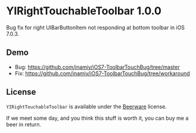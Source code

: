 YIRightTouchableToolbar 1.0.0
=============================

Bug fix for right UIBarButtonItem not responding at bottom toolbar in iOS 7.0.3.


Demo
----

- Bug: https://github.com/inamiy/iOS7-ToolbarTouchBug/tree/master
- Fix: https://github.com/inamiy/iOS7-ToolbarTouchBug/tree/workaround


License
-------
`YIRightTouchableToolbar` is available under the [Beerware](http://en.wikipedia.org/wiki/Beerware) license.

If we meet some day, and you think this stuff is worth it, you can buy me a beer in return.